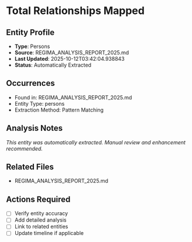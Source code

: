 # Total Relationships Mapped

## Entity Profile
- **Type**: Persons
- **Source**: REGIMA_ANALYSIS_REPORT_2025.md
- **Last Updated**: 2025-10-12T03:42:04.938843
- **Status**: Automatically Extracted

## Occurrences
- Found in: REGIMA_ANALYSIS_REPORT_2025.md
- Entity Type: persons
- Extraction Method: Pattern Matching

## Analysis Notes
*This entity was automatically extracted. Manual review and enhancement recommended.*

## Related Files
- REGIMA_ANALYSIS_REPORT_2025.md

## Actions Required
- [ ] Verify entity accuracy
- [ ] Add detailed analysis
- [ ] Link to related entities
- [ ] Update timeline if applicable
